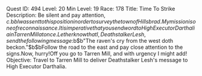 Quest ID: 494
Level: 20
Min Level: 19
Race: 178
Title: Time To Strike
Description: Be silent and pay attention, $c.$b$bI was sent to this position in order to survey the town of Hillsbrad.My mission is one of reconnaissance.It is imperative that you send word to High Executor Darthalia in Tarren Mill at once.Let her know that I, Deathstalker Lesh, send the following message:$b$b"The raven's cry from the west doth beckon."$b$bFollow the road to the east and pay close attention to the signs.Now, hurry!Off you go to Tarren Mill, and with urgency I might add!
Objective: Travel to Tarren Mill to deliver Deathstalker Lesh's message to High Executor Darthalia.
